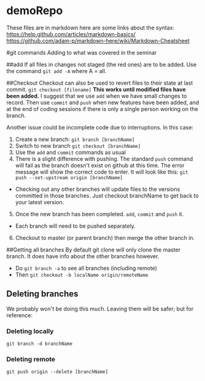 demoRepo
========

These files are in markdown here are some links about the syntax:
    https://help.github.com/articles/markdown-basics/
    https://github.com/adam-p/markdown-here/wiki/Markdown-Cheatsheet

#git commands
Adding to what was covered in the seminar

##add
If all files in changes not staged (the red ones) are to be added. Use the command `git add -A` where A = all.

##Checkout
Checkout can also be used to revert files to their state at last commit. `git checkout [filename]`
__This works until modified files have been added.__
I suggest that we use `add` when we have small changes to record. Then use `commit` and `push` when new features have been added, and at the end of coding sessions if there is only a single person working on the branch.

Another issue could be incomplete code due to interruptions. In this case:

1. Create a new branch: `git branch [branchName]`
2. Switch to new branch `git checkout [branchName]`
3. Use the `add` and `commit` commands as usual
4. There is a slight difference with pushing. The standard `push` command will fail as the branch doesn't exist on github at this time. The error message will show the correct code to enter. It will look like this:
    `git push --set-upstream origin [branchName]`
* Checking out any other branches will update files to the versions committed in those branches. Just checkout branchName to get back to your latest version.
5. Once the new branch has been completed. `add`, `commit` and `push` it.
* Each branch will need to be pushed separately.
6. Checkout to master (or parent branch) then merge the other branch in.

##Getting all branches
By default git clone will only clone the master branch. It does have info about the other branches however.
* Do `git branch -a` to see all branches (including remote)
* Then `git checkout -b localName origin/remoteName`

## Deleting branches
We probably won't be doing this much. Leaving them will be safer; but for reference:

### Deleting locally
`git branch -d branchName`
### Deleting remote
`git push origin --delete [branchName]`

